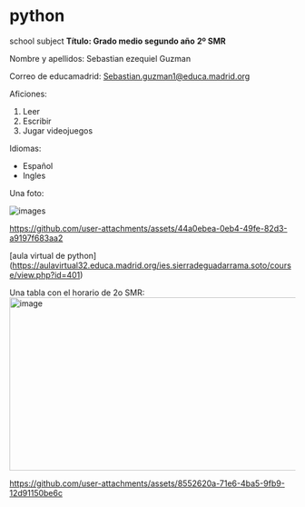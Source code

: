 # python
school subject
**Título: Grado medio segundo año**
**2º SMR** 

Nombre y apellidos: Sebastian ezequiel Guzman

Correo de educamadrid: Sebastian.guzman1@educa.madrid.org

Aficiones:
  1. Leer
  2. Escribir
  3. Jugar videojuegos

Idiomas:
  - Español
  - Ingles

Una foto:

![images](https://github.com/user-attachments/assets/44a0ebea-0eb4-49fe-82d3-a9197f683aa2)

<https://github.com/user-attachments/assets/44a0ebea-0eb4-49fe-82d3-a9197f683aa2>

[aula virtual de python] (https://aulavirtual32.educa.madrid.org/ies.sierradeguadarrama.soto/course/view.php?id=401)

Una tabla con el horario de 2o SMR:
<img width="776" height="305" alt="image" src="https://github.com/user-attachments/assets/8552620a-71e6-4ba5-9fb9-12d91150be6c" />

<https://github.com/user-attachments/assets/8552620a-71e6-4ba5-9fb9-12d91150be6c>
